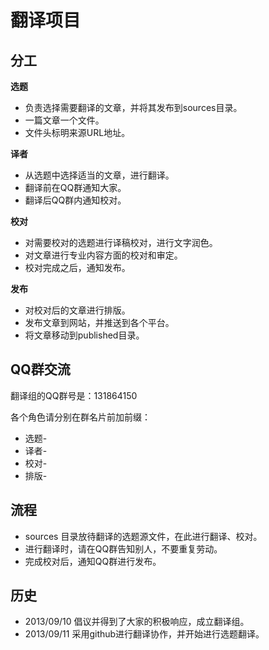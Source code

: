 翻译项目
================

分工
-------------------------------
**选题**

* 负责选择需要翻译的文章，并将其发布到sources目录。
* 一篇文章一个文件。
* 文件头标明来源URL地址。

**译者**

* 从选题中选择适当的文章，进行翻译。
* 翻译前在QQ群通知大家。
* 翻译后QQ群内通知校对。

**校对**

* 对需要校对的选题进行译稿校对，进行文字润色。
* 对文章进行专业内容方面的校对和审定。
* 校对完成之后，通知发布。

**发布**

* 对校对后的文章进行排版。
* 发布文章到网站，并推送到各个平台。
* 将文章移动到published目录。


QQ群交流
------------------------------

翻译组的QQ群号是：131864150

各个角色请分别在群名片前加前缀：

* 选题-
* 译者-
* 校对-
* 排版-

流程
-----------------------------

* sources 目录放待翻译的选题源文件，在此进行翻译、校对。
* 进行翻译时，请在QQ群告知别人，不要重复劳动。
* 完成校对后，通知QQ群进行发布。

历史
----------------------------

* 2013/09/10 倡议并得到了大家的积极响应，成立翻译组。
* 2013/09/11 采用github进行翻译协作，并开始进行选题翻译。

